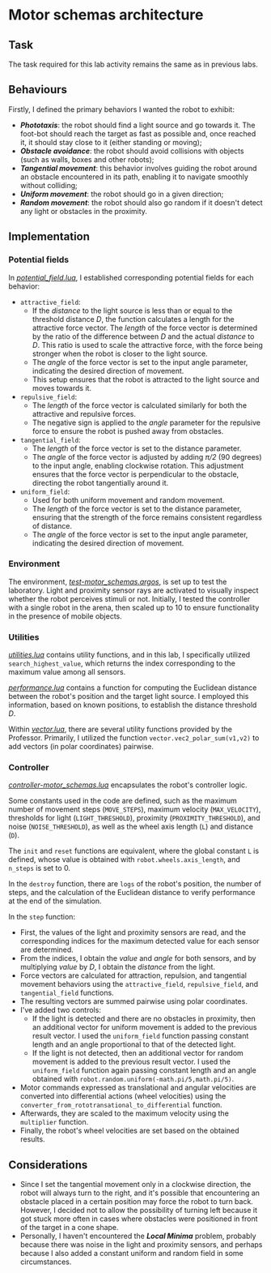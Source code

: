 # Motor schemas architecture

## Task
The task required for this lab activity remains the same as in previous labs.

## Behaviours
Firstly, I defined the primary behaviors I wanted the robot to exhibit:
- ***Phototaxis***: the robot should find a light source and go towards it. 
The foot-bot should reach the target as fast as possible and, once reached it, it should stay close to it (either standing or moving);
- ***Obstacle avoidance***: the robot should avoid collisions with objects (such as walls, boxes and other robots);
- ***Tangential movement***: this behavior involves guiding the robot around an obstacle encountered in its path, enabling it to navigate smoothly without colliding;
- ***Uniform movement***: the robot should go in a given direction;
- ***Random movement***: the robot should also go random if it doesn't detect any light or obstacles in the proximity.

## Implementation
### Potential fields
In *[potential_field.lua](potential_field.lua)*, I established corresponding potential fields for each behavior:
- `attractive_field`:
  - If the *distance* to the light source is less than or equal to the threshold distance *D*, the function calculates a length for the attractive force vector.
  The *length* of the force vector is determined by the ratio of the difference between *D* and the actual *distance* to *D*. 
  This ratio is used to scale the attractive force, with the force being stronger when the robot is closer to the light source.
  - The *angle* of the force vector is set to the input angle parameter, indicating the desired direction of movement.
  - This setup ensures that the robot is attracted to the light source and moves towards it.
- `repulsive_field`:
  - The *length* of the force vector is calculated similarly for both the attractive and repulsive forces.
  - The negative sign is applied to the *angle* parameter for the repulsive force to ensure the robot is pushed away from obstacles.
- `tangential_field`:
  - The *length* of the force vector is set to the distance parameter.
  - The *angle* of the force vector is adjusted by adding *π/2* (90 degrees) to the input angle, enabling clockwise rotation.
  This adjustment ensures that the force vector is perpendicular to the obstacle, directing the robot tangentially around it.
- `uniform_field`: 
  - Used for both uniform movement and random movement.
  - The *length* of the force vector is set to the distance parameter, ensuring that the strength of the force remains consistent regardless of distance.
  - The *angle* of the force vector is set to the input angle parameter, indicating the desired direction of movement.

### Environment
The environment, *[test-motor_schemas.argos](test-motor_schemas.argos)*, is set up to test the laboratory.
Light and proximity sensor rays are activated to visually inspect whether the robot perceives stimuli or not.
Initially, I tested the controller with a single robot in the arena, then scaled up to 10 to ensure functionality in the presence of mobile objects.

### Utilities
*[utilities.lua](utilities.lua)* contains utility functions, and in this lab, I specifically utilized `search_highest_value`, which returns the index corresponding to the maximum value among all sensors.

*[performance.lua](performance.lua)* contains a function for computing the Euclidean distance between the robot's position and the target light source.
I employed this information, based on known positions, to establish the distance threshold *D*.

Within *[vector.lua](vector.lua)*, there are several utility functions provided by the Professor.
Primarily, I utilized the function `vector.vec2_polar_sum(v1,v2)` to add vectors (in polar coordinates) pairwise.

### Controller
*[controller-motor_schemas.lua](controller-motor_schemas.lua)* encapsulates the robot's controller logic.

Some constants used in the code are defined, such as the maximum number of movement steps (`MOVE_STEPS`), maximum velocity (`MAX_VELOCITY`), 
thresholds for light (`LIGHT_THRESHOLD`), proximity (`PROXIMITY_THRESHOLD`), and noise (`NOISE_THRESHOLD`),
as well as the wheel axis length (`L`) and distance (`D`).

The `init` and `reset` functions are equivalent, where the global constant `L` is defined, whose value is obtained with `robot.wheels.axis_length`, and `n_steps` is set to 0.

In the `destroy` function, there are `logs` of the robot's position, the number of steps, and the calculation of the Euclidean distance to verify performance at the end of the simulation.

In the `step` function:
- First, the values of the light and proximity sensors are read, and the corresponding indices for the maximum detected value for each sensor are determined.
- From the indices, I obtain the *value* and *angle* for both sensors, and by multiplying *value* by *D*, I obtain the *distance* from the light.
- Force vectors are calculated for attraction, repulsion, and tangential movement behaviors using the `attractive_field`, `repulsive_field`, and `tangential_field` functions.
- The resulting vectors are summed pairwise using polar coordinates.
- I've added two controls:
  - If the light is detected and there are no obstacles in proximity, then an additional vector for uniform movement is added to the previous result vector. I used the `uniform_field` function passing constant length and an angle proportional to that of the detected light.
  - If the light is not detected, then an additional vector for random movement is added to the previous result vector. I used the `uniform_field` function again passing constant length and an angle obtained with `robot.random.uniform(-math.pi/5,math.pi/5)`.
- Motor commands expressed as translational and angular velocities are converted into differential actions (wheel velocities) using the `converter_from_rototransational_to_differential` function.
- Afterwards, they are scaled to the maximum velocity using the `multiplier` function.
- Finally, the robot's wheel velocities are set based on the obtained results.

## Considerations
- Since I set the tangential movement only in a clockwise direction, the robot will always turn to the right, and it's possible that encountering an obstacle placed in a certain position may force the robot to turn back. 
However, I decided not to allow the possibility of turning left because it got stuck more often in cases where obstacles were positioned in front of the target in a cone shape.
- Personally, I haven't encountered the ***Local Minima*** problem, probably because there was noise in the light and proximity sensors, and perhaps because I also added a constant uniform and random field in some circumstances.
